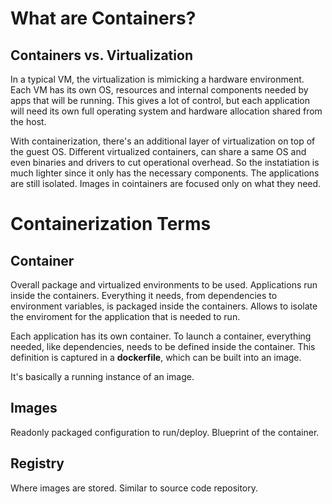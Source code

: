 # What are Containers?

## Containers vs. Virtualization

In a typical VM, the virtualization is mimicking a hardware environment. Each VM has its own OS, resources and internal components needed by apps that will be running. This gives a lot of control, but each application will need its own full operating system and hardware allocation shared from the host.

With containerization, there's an additional layer of virtualization on top of the guest OS. Different virtualized containers, can share a same OS and even binaries and drivers to cut operational overhead. So the instatiation is much lighter since it only has the necessary components. The applications are still isolated. Images in cointainers are focused only on what they need.

# Containerization Terms

## Container

Overall package and virtualized environments to be used. Applications run inside the containers. Everything it needs, from dependencies to environment variables, is packaged inside the containers. Allows to isolate the enviroment for the application that is needed to run.

Each application has its own container. To launch a container, everything needed, like dependencies, needs to be defined inside the container. This definition is captured in a __dockerfile__, which can be built into an image.

It's basically a running instance of an image.

## Images

Readonly packaged configuration to run/deploy. Blueprint of the container.

## Registry

Where images are stored. Similar to source code repository. 